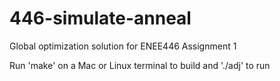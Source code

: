 # 446-simulate-anneal
Global optimization solution for ENEE446 Assignment 1

Run 'make' on a Mac or Linux terminal to build and './adj' to run
